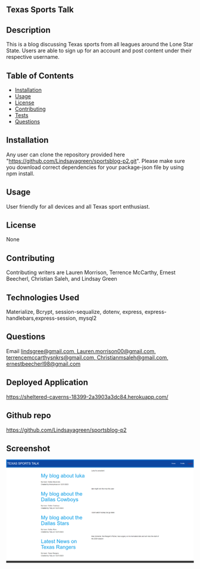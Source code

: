
  ## Texas Sports Talk      
  
  ## Description
  This is a blog discussing Texas sports from all leagues around the Lone Star State. Users are able to sign up for an account and post content under their respective username.
  
  ## Table of Contents
  - [Installation](#installation)
  - [Usage](#usage)
  - [License](#license)
  - [Contributing](#contributing)
  - [Tests](#tests)
  - [Questions](#questions)
  
  ## Installation
  Any user can clone the repository provided here "https://github.com/Lindsayagreen/sportsblog-p2.git". Please make sure you download correct dependencies for your package-json file by using npm install.
  
  ## Usage
  User friendly for all devices and all Texas sport enthusiast.
  
  ## License
  None
  
  ## Contributing
  Contributing writers are Lauren Morrison, Terrence McCarthy, Ernest Beecherl, Christian Saleh, and Lindsay Green
  
  ## Technologies Used
  Materialize, Bcrypt, session-sequalize, dotenv, express, express-handlebars,express-session, mysql2

  ## Questions
   Email [lindsgree@gmail.com, Lauren.morrison00@gmail.com, terrencemccarthysnkrs@gmail.com, Christianmsaleh@gmail.com, ernestbeecherl98@gmail.com](mailto:lindsgree@gmail.com)

  ## Deployed Application
  https://sheltered-caverns-18399-2a3903a3dc84.herokuapp.com/

  ## Github repo
  https://github.com/Lindsayagreen/sportsblog-p2

  ## Screenshot

  ![Screenshot](./images/sportBlogSS.png)